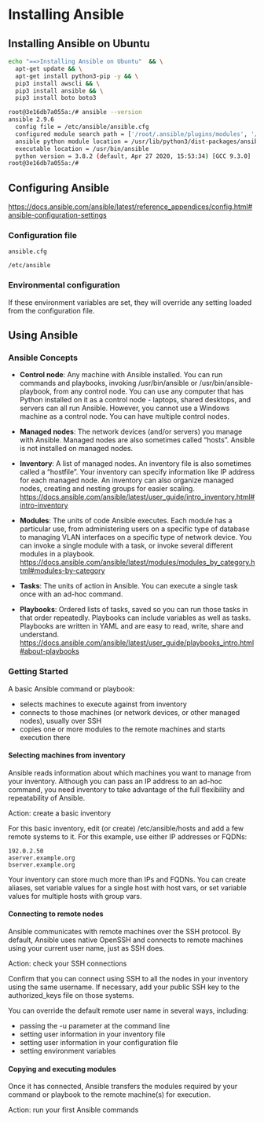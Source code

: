 # Installing Ansible

## Installing Ansible on Ubuntu

```bash
echo "==>Installing Ansible on Ubuntu"  && \
  apt-get update && \
  apt-get install python3-pip -y && \
  pip3 install awscli && \
  pip3 install ansible && \
  pip3 install boto boto3
```
```bash
root@3e16db7a055a:/# ansible --version
ansible 2.9.6
  config file = /etc/ansible/ansible.cfg
  configured module search path = ['/root/.ansible/plugins/modules', '/usr/share/ansible/plugins/modules']
  ansible python module location = /usr/lib/python3/dist-packages/ansible
  executable location = /usr/bin/ansible
  python version = 3.8.2 (default, Apr 27 2020, 15:53:34) [GCC 9.3.0]
root@3e16db7a055a:/# 
```

## Configuring Ansible
<https://docs.ansible.com/ansible/latest/reference_appendices/config.html#ansible-configuration-settings>

### Configuration file

```ansible.cfg```

```/etc/ansible```

### Environmental configuration
If these environment variables are set, they will override any setting loaded from the configuration file.


## Using Ansible

### Ansible Concepts

- __Control node__: Any machine with Ansible installed. You can run commands and playbooks, invoking /usr/bin/ansible or /usr/bin/ansible-playbook, from any control node. You can use any computer that has Python installed on it as a control node - laptops, shared desktops, and servers can all run Ansible. However, you cannot use a Windows machine as a control node. You can have multiple control nodes.

- __Managed nodes__: The network devices (and/or servers) you manage with Ansible. Managed nodes are also sometimes called “hosts”. Ansible is not installed on managed nodes.

- __Inventory__: A list of managed nodes. An inventory file is also sometimes called a “hostfile”. Your inventory can specify information like IP address for each managed node. An inventory can also organize managed nodes, creating and nesting groups for easier scaling. <https://docs.ansible.com/ansible/latest/user_guide/intro_inventory.html#intro-inventory>

- __Modules__: The units of code Ansible executes. Each module has a particular use, from administering users on a specific type of database to managing VLAN interfaces on a specific type of network device. You can invoke a single module with a task, or invoke several different modules in a playbook. <https://docs.ansible.com/ansible/latest/modules/modules_by_category.html#modules-by-category> 

- __Tasks__: The units of action in Ansible. You can execute a single task once with an ad-hoc command.

- __Playbooks__: Ordered lists of tasks, saved so you can run those tasks in that order repeatedly. Playbooks can include variables as well as tasks. Playbooks are written in YAML and are easy to read, write, share and understand. <https://docs.ansible.com/ansible/latest/user_guide/playbooks_intro.html#about-playbooks>


### Getting Started
A basic Ansible command or playbook:
- selects machines to execute against from inventory
- connects to those machines (or network devices, or other managed nodes), usually over SSH
- copies one or more modules to the remote machines and starts execution there

#### Selecting machines from inventory
Ansible reads information about which machines you want to manage from your inventory. Although you can pass an IP address to an ad-hoc command, you need inventory to take advantage of the full flexibility and repeatability of Ansible.

Action: create a basic inventory

For this basic inventory, edit (or create) /etc/ansible/hosts and add a few remote systems to it. For this example, use either IP addresses or FQDNs:
```text
192.0.2.50
aserver.example.org
bserver.example.org
```
Your inventory can store much more than IPs and FQDNs. You can create aliases, set variable values for a single host with host vars, or set variable values for multiple hosts with group vars.

#### Connecting to remote nodes
Ansible communicates with remote machines over the SSH protocol. By default, Ansible uses native OpenSSH and connects to remote machines using your current user name, just as SSH does.

Action: check your SSH connections

Confirm that you can connect using SSH to all the nodes in your inventory using the same username. If necessary, add your public SSH key to the authorized_keys file on those systems.

You can override the default remote user name in several ways, including: 
* passing the -u parameter at the command line 
* setting user information in your inventory file 
* setting user information in your configuration file 
* setting environment variables

#### Copying and executing modules
Once it has connected, Ansible transfers the modules required by your command or playbook to the remote machine(s) for execution.

Action: run your first Ansible commands
